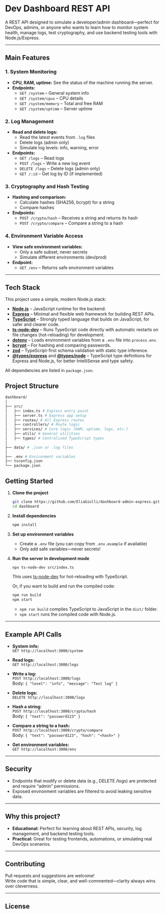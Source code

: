 # Dev Dashboard REST API

A REST API designed to simulate a developer/admin dashboard—perfect for DevOps, admins, or anyone who wants to learn how to monitor system health, manage logs, test cryptography, and use backend testing tools with Node.js/Express.

---

## Main Features

### 1. System Monitoring

- **CPU, RAM, uptime:** See the status of the machine running the server.
- **Endpoints:**  
  - `GET /system` – General system info  
  - `GET /system/cpus` – CPU details  
  - `GET /system/memory` – Total and free RAM  
  - `GET /system/uptime` – Server uptime

### 2. Log Management

- **Read and delete logs:**  
  - Read the latest events from `.log` files
  - Delete logs (admin only)
  - Simulate log levels: info, warning, error
- **Endpoints:**  
  - `GET /logs` – Read logs  
  - `POST /logs` – Write a new log event  
  - `DELETE /logs` – Delete logs (admin only)
  - `GET /:id` – Get log by ID (if implemented)

### 3. Cryptography and Hash Testing

- **Hashing and comparison:**  
  - Calculate hashes (SHA256, bcrypt) for a string
  - Compare hashes
- **Endpoints:**  
  - `POST /crypto/hash` – Receives a string and returns its hash  
  - `POST /crypto/compare` – Compare a string to a hash

### 4. Environment Variable Access

- **View safe environment variables:**  
  - Only a safe subset, never secrets
  - Simulate different environments (dev/prod)
- **Endpoint:**  
  - `GET /env` – Returns safe environment variables

---

## Tech Stack

This project uses a simple, modern Node.js stack:

- **[Node.js](https://nodejs.org/)** – JavaScript runtime for the backend.
- **[Express](https://expressjs.com/)** – Minimal and flexible web framework for building REST APIs.
- **[TypeScript](https://www.typescriptlang.org/)** – Strongly typed language that builds on JavaScript, for safer and clearer code.
- **[ts-node-dev](https://github.com/wclr/ts-node-dev)** – Runs TypeScript code directly with automatic restarts on file changes (hot-reloading) for development.
- **[dotenv](https://github.com/motdotla/dotenv)** – Loads environment variables from a `.env` file into `process.env`.
- **[bcrypt](https://www.npmjs.com/package/bcrypt)** – For hashing and comparing passwords.
- **[zod](https://www.npmjs.com/package/zod)** – TypeScript-first schema validation with static type inference.
- **[@types/express](https://www.npmjs.com/package/@types/express)** and **[@types/node](https://www.npmjs.com/package/@types/node)** – TypeScript type definitions for Express and Node.js, for better IntelliSense and type safety.

All dependencies are listed in `package.json`.

## Project Structure
```bash
dashboard/
│
├── src/
│   ├── index.ts # Express entry point
│   ├── server.ts # Express app setup
│   ├── routes/ # All Express routes
│   ├── controllers/ # Route logic
│   ├── services/ # Core logic (RAM, uptime, logs, etc.)
│   ├── utils/ # General utilities
│   ├── types/ # Centralized TypeScript types
│
├── data/ # .json or .log files
│
├── .env # Environment variables
├── tsconfig.json
└── package.json
```


## Getting Started

1. **Clone the project**
   ```bash
   git clone https://github.com/EliaGiolli/dashboard-admin-express.git
   cd dashboard
   ```

2. **Install dependencies**
   ```bash
   npm install
   ```

3. **Set up environment variables**
   - Create a `.env` file (you can copy from `.env.example` if available)
   - Only add safe variables—never secrets!

4. **Run the server in development mode**
   ```bash
   npx ts-node-dev src/index.ts
   ```
   This uses [ts-node-dev](https://github.com/wclr/ts-node-dev) for hot-reloading with TypeScript.

   Or, if you want to build and run the compiled code:

   ```bash
   npm run build
   npm start
   ```
   - `npm run build` compiles TypeScript to JavaScript in the `dist/` folder.
   - `npm start` runs the compiled code with Node.js.

---

## Example API Calls

- **System info:**  
  `GET http://localhost:3000/system`

- **Read logs:**  
  `GET http://localhost:3000/logs`

- **Write a log:**  
  `POST http://localhost:3000/logs`  
  Body: `{ "level": "info", "message": "Test log" }`

- **Delete logs:**  
  `DELETE http://localhost:3000/logs`

- **Hash a string:**  
  `POST http://localhost:3000/crypto/hash`  
  Body: `{ "text": "password123" }`

- **Compare a string to a hash:**  
  `POST http://localhost:3000/crypto/compare`  
  Body: `{ "text": "password123", "hash": "<hash>" }`

- **Get environment variables:**  
  `GET http://localhost:3000/env`

---

## Security

- Endpoints that modify or delete data (e.g., DELETE /logs) are protected and require “admin” permissions.
- Exposed environment variables are filtered to avoid leaking sensitive data.

---

## Why this project?

- **Educational:** Perfect for learning about REST APIs, security, log management, and backend testing tools.
- **Practical:** Great for testing frontends, automations, or simulating real DevOps scenarios.

---

## Contributing

Pull requests and suggestions are welcome!  
Write code that is simple, clear, and well-commented—clarity always wins over cleverness.

---

## License